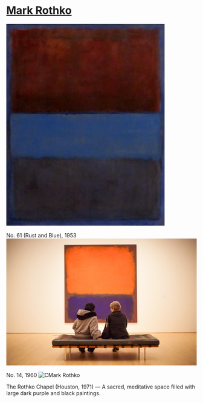# [Mark Rothko](https://www.markrothko.org/)
![CMark Rothko](./MarkRothko-1.jpg "CMark Rothko")

No. 61 (Rust and Blue), 1953
![CMark Rothko](./MarkRothko-2.jpg "CMark Rothko")

No. 14, 1960
![CMark Rothko](./MarkRothko-3.jpg "CMark Rothko")

The Rothko Chapel (Houston, 1971) — A sacred, meditative space filled with large dark purple and black paintings.